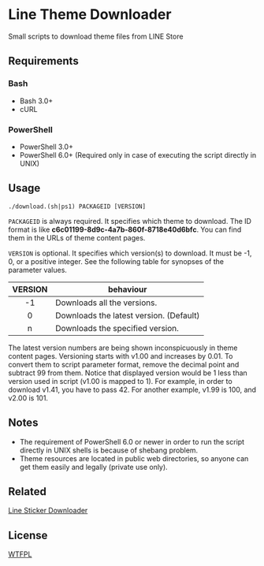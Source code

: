 # Line Theme Downloader

Small scripts to download theme files from LINE Store

## Requirements

### Bash

- Bash 3.0+
- cURL

### PowerShell

- PowerShell 3.0+
- PowerShell 6.0+ (Required only in case of executing the script directly in UNIX)

## Usage

```
./download.(sh|ps1) PACKAGEID [VERSION]
```

`PACKAGEID` is always required.
It specifies which theme to download.
The ID format is like **c6c01199-8d9c-4a7b-860f-8718e40d6bfc**.
You can find them in the URLs of theme content pages.

`VERSION` is optional.
It specifies which version(s) to download.
It must be -1, 0, or a positive integer.
See the following table for synopses of the parameter values.

| VERSION |                behaviour                |
|:-------:|-----------------------------------------|
|   -1    | Downloads all the versions.             |
|    0    | Downloads the latest version. (Default) |
|    n    | Downloads the specified version.        |

The latest version numbers are being shown inconspicuously in theme content pages.
Versioning starts with v1.00 and increases by 0.01.
To convert them to script parameter format, remove the decimal point and subtract 99 from them.
Notice that displayed version would be 1 less than version used in script (v1.00 is mapped to 1).
For example, in order to download v1.41, you have to pass 42.
For another example, v1.99 is 100, and v2.00 is 101.

## Notes

- The requirement of PowerShell 6.0 or newer in order to run the script directly in UNIX shells is because of shebang problem.
- Theme resources are located in public web directories, so anyone can get them easily and legally (private use only).

## Related

[Line Sticker Downloader](https://github.com/curegit/line-sticker-downloader)

## License

[WTFPL](LICENSE)
